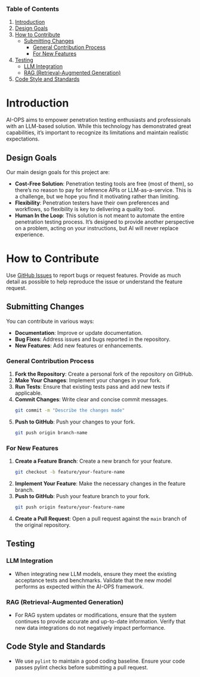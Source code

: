 ### Table of Contents

1. [Introduction](#introduction)
2. [Design Goals](#design-goals)
3. [How to Contribute](#how-to-contribute)
   - [Submitting Changes](#submitting-changes)
     - [General Contribution Process](#general-contribution-process)
     - [For New Features](#for-new-features)
4. [Testing](#testing)
   - [LLM Integration](#llm-integration)
   - [RAG (Retrieval-Augmented Generation)](#rag-retrieval-augmented-generation)
5. [Code Style and Standards](#code-style-and-standards)

# Introduction

AI-OPS aims to empower penetration testing enthusiasts and professionals with an LLM-based solution. 
While this technology has demonstrated great capabilities, it’s important to recognize its limitations 
and maintain realistic expectations.

## Design Goals

Our main design goals for this project are:
- **Cost-Free Solution**: Penetration testing tools are free (most of them), so there’s no reason to pay for inference APIs or LLM-as-a-service. This is a challenge, but we hope you find it motivating rather than limiting.
- **Flexibility**: Penetration testers have their own preferences and workflows, so flexibility is key to delivering a quality tool.
- **Human In the Loop**: This solution is not meant to automate the entire penetration testing process. It’s designed to provide another perspective on a problem, acting on your instructions, but AI will never replace experience.

# How to Contribute

Use [GitHub Issues](https://github.com/antoninoLorenzo/AI-OPS/issues) to report bugs or request features. 
Provide as much detail as possible to help reproduce the issue or understand the feature request.

## Submitting Changes

You can contribute in various ways:
- **Documentation**: Improve or update documentation.
- **Bug Fixes**: Address issues and bugs reported in the repository.
- **New Features**: Add new features or enhancements.

### General Contribution Process

1. **Fork the Repository**: Create a personal fork of the repository on GitHub.
2. **Make Your Changes**: Implement your changes in your fork.
3. **Run Tests**: Ensure that existing tests pass and add new tests if applicable.
4. **Commit Changes**: Write clear and concise commit messages.
    ```bash
    git commit -m "Describe the changes made"
    ```
5. **Push to GitHub**: Push your changes to your fork.
    ```bash
    git push origin branch-name
    ```

### For New Features

1. **Create a Feature Branch**: Create a new branch for your feature.
    ```bash
    git checkout -b feature/your-feature-name
    ```
2. **Implement Your Feature**: Make the necessary changes in the feature branch.
3. **Push to GitHub**: Push your feature branch to your fork.
    ```bash
    git push origin feature/your-feature-name
    ```
4. **Create a Pull Request**: Open a pull request against the `main` branch of the original repository.

## Testing

### LLM Integration

- When integrating new LLM models, ensure they meet the existing acceptance tests and benchmarks. Validate that the new model performs as expected within the AI-OPS framework.

### RAG (Retrieval-Augmented Generation)

- For RAG system updates or modifications, ensure that the system continues to provide accurate and up-to-date information. Verify that new data integrations do not negatively impact performance.

## Code Style and Standards

- We use `pylint` to maintain a good coding baseline. Ensure your code passes pylint checks before submitting a pull request.
